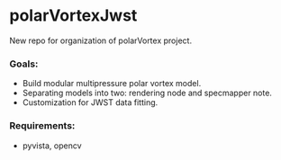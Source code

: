 # polarVortexJwst
New repo for organization of polarVortex project.

### Goals:
- Build modular multipressure polar vortex model.
- Separating models into two: rendering node and specmapper note.
- Customization for JWST data fitting.

### Requirements:
- pyvista, opencv

